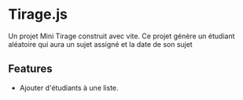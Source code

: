 # Tirage.js
Un projet Mini Tirage construit avec vite.
Ce projet génère un étudiant aléatoire qui aura un sujet assigné et la date de son sujet 
## Features
- Ajouter d'étudiants à une liste.
